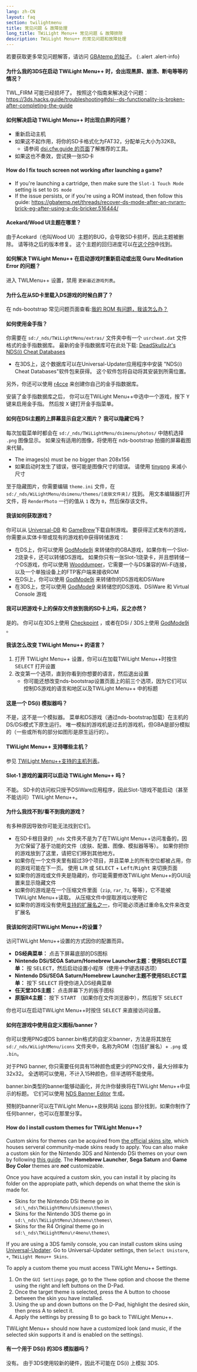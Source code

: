 ```yaml
---
lang: zh-CN
layout: faq
section: twilightmenu
title: 常见问题 & 故障处理
long_title: TWiLight Menu++ 常见问题 & 故障排除
description: TWiLight Menu++ 的常见问题和故障处理
---
```


若要获取更多常见问题解答，请访问 [GBAtemp 的帖子](https://gbatemp.net/threads/ds-i-3ds-twilight-menu-gui-for-ds-i-games-and-ds-i-menu-replacement.472200/)。
{:.alert .alert-info}

#### 为什么我的3DS在启动 TWiLight Menu++ 时，会出现黑屏、崩溃、断电等等的情况？
TWL_FIRM 可能已经损坏了。 按照这个指南来解决这个问题：<https://3ds.hacks.guide/troubleshooting#dsi--ds-functionality-is-broken-after-completing-the-guide>

#### 如何解决启动 TWiLight Menu++ 时出现白屏的问题？
- 重新启动主机
- 如果这不起作用，将你的SD卡格式化为FAT32，分配单元大小为32KB。
   - 请参阅 [dsi.cfw.guide 的页面](https://dsi.cfw.guide/sd-card-setup.html)了解推荐的工具。
- 如果这也不奏效，尝试换一张SD卡

#### How do I fix touch screen not working after launching a game?
- If you're launching a cartridge, then make sure the `Slot-1 Touch Mode` setting is set to `DS mode`
- If the issue persists, or if you're using a ROM instead, then follow this guide: https://gbatemp.net/threads/recover-ds-mode-after-an-nvram-brick-eg-after-using-a-ds-bricker.516444/

#### Acekard/Wood UI主题在哪里？
由于Acekard（也叫Wood UI）主题的BUG，会导致SD卡损坏，因此主题被删除。 请等待之后的版本修复。 这个主题的回归进度可以在[这个PR](https://github.com/DS-Homebrew/TWiLightMenu/pull/1109)中找到。

#### 如何解决 TWiLight Menu++ 在启动游戏时重新启动或出现 Guru Meditation Error 的问题？
进入 TWLMenu++ 设置，禁用 `更新最近游戏列表`。

#### 为什么在从SD卡里载入DS游戏的时候白屏了？
在 nds-bootstrap 常见问题页面查看:[我的 ROM 有问题，我该怎么办？](../nds-bootstrap/faq?faq=im-having-issues-with-my-roms-what-should-i-do)

#### 如何使用金手指？
你需要在 `sd:/_nds/TWiLightMenu/extras/` 文件夹中有一个 `usrcheat.dat` 文件格式的金手指数据库。 最新的金手指数据库可在此处下载: [DeadSkullzJr's NDS(i) Cheat Databases](https://gbatemp.net/threads/488711/)
- 在3DS上，这个数据库可以在Universal-Updater应用程序中安装 "NDS(i) Cheat Databases"软件包来获得。 这个软件包将自动将其安装到所需位置。

另外，你还可以使用 [r4cce](http://hp.vector.co.jp/authors/VA013928/soft_en.html) 来创建你自己的金手指数据库。

安装了金手指数据库之后， 你可以在TWiLight Menu++中选中一个游戏，按下 <kbd class="face">Y</kbd> 键来启用金手指。 然后按 <kbd class="face">X</kbd> 键打开金手指菜单。

#### 如何在DSi主题的上屏幕显示自定义图片？ 我可以隐藏它吗？
每次加载菜单时都会在 `sd:/_nds/TWiLightMenu/dsimenu/photos/` 中随机选择 `.png` 图像显示。 如果没有适用的图像，将使用在 nds-bootstrap 拍摄的屏幕截图来代替。

- The images(s) must be no bigger than 208x156
- 如果启动时发生了错误，很可能是图像尺寸的错误。 请使用 [tinypng](https://tinypng.com) 来减小尺寸

至于隐藏图片，你需要编辑 `theme.ini` 文件，在 `sd:/_nds/WiLightMenu/dsimenu/themes/[皮肤文件夹]/` 找到。 用文本编辑器打开文件，将 `RenderPhoto` 一行的值从 `1` 改为 `0`，然后保存该文件。

#### 我该如何获取游戏？
你可以从 [Universal-DB](https://db.universal-team.net/ds) 和 [GameBrew](https://www.gamebrew.org/wiki/List_of_all_DS_homebrew#Games)下载自制游戏。 要获得正式发布的游戏，你需要从实体卡带或现有的游戏机中获得转储游戏：
- 在DS上，你可以使用 [GodMode9i](https://github.com/DS-Homebrew/GodMode9i/releases) 来转储你的GBA游戏，如果你有一个Slot-2烧录卡，还可以转储DS游戏。 如果你只有一张Slot-1烧录卡，并且想转储一个DS游戏，你可以使用 [Wooddumper](https://digiex.net/attachments/wooddumper_r89-zip.14735/)，它需要一个与DS兼容的Wi-Fi连接，以及一个单独设备上的FTP客户端来接收ROM
- 在DSi上，你可以使用 [GodMode9i](https://github.com/DS-Homebrew/GodMode9i/releases) 来转储你的DS游戏和DSiWare
- 在3DS上，您可以使用 [GodMode9](https://github.com/d0k3/GodMode9/releases) 来转储您的DS游戏、DSiWare 和 Virtual Console 游戏

#### 我可以把游戏卡上的保存文件放到我的SD卡上吗，反之亦然？
是的。 你可以在3DS上使用 [Checkpoint](https://github.com/FlagBrew/Checkpoint/releases) ，或者在DSi / 3DS上使用 [GodMode9i](https://github.com/DS-Homebrew/GodMode9i/releases) 。

#### 我该怎么改变 TWiLight Menu++ 的语言？
1. 打开 TWiLight Menu++ 设置，你可以在加载TWiLight Menu++时按住 <kbd>SELECT</kbd> 打开设置
1. 改变第一个选项，直到你看到你想要的语言，然后退出设置
   - 你可能还想改变nds-bootstrap设置页面上的前三个选项，因为它们可以控制DS游戏的语言和地区以及TWiLight Menu++ 中的标题

#### 这是一个 DS(i) 模拟器吗？
不是，这不是一个模拟器。 菜单和DS游戏（通过nds-bootstrap加载）在主机的DS/DSi模式下原生运行。 唯一模拟的游戏机是过去的游戏机，但GBA是部分模拟的（一些或所有的部分如图形是原生运行的）。

#### TWiLight Menu++ 支持哪些主机？
参见 [TWiLight Menu++支持的主机列表](../ds-index/emulators#list-of-supported-systems-by-twilight-menu)。

#### Slot-1 游戏的漏洞可以启动 TWiLight Menu++ 吗？
不能。 SD卡的访问权只授予DSiWare应用程序，因此Slot-1游戏不能启动（甚至不能访问）TWiLight Menu++。

#### 为什么我找不到/看不到我的游戏？
有多种原因导致你可能无法找到它们。
- 在SD卡根目录的 `_nds` 文件夹不是为了在TWiLight Menu++访问准备的，因为它保留了基于功能的文件（皮肤、配置、图像、模拟器等等）。 如果你把你的游戏放到了这里，请把它们移到其他地方。
- 如果你在一个文件夹里有超过39个项目，并且菜单上的所有空位都被占用，你的游戏可能在下一页。 使用 <kbd class="l">L</kbd>/<kbd class="r">R</kbd> 或 <kbd>SELECT</kbd> + <kbd>Left</kbd>/<kbd>Right</kbd> 来切换页面
- 如果你的游戏或文件夹是隐藏的，你可能需要修改TWiLight Menu++的GUI设置来显示隐藏文件
- 如果你的游戏是在一个压缩文件里面（`zip`, `rar`, `7z`, 等等），它不能被TWiLight Menu++读取。 从压缩文件中提取游戏以使用它
- 如果你的游戏没有使用[支持的扩展名之一](../ds-index/emulators#list-of-systems-supported-by-twilight-menu)，你可能必须通过重命名文件来改变扩展名

#### 我该如何访问TWiLight Menu++的设置？
访问TWiLight Menu++设置的方式因你的配置而异。
- **DS经典菜单：** 点击下屏幕底部的DS图标
- **Nintendo DSi/SEGA Saturn/Homebrew Launcher主题：使用SELECT菜单：** 按 <kbd>SELECT</kbd>，然后启动设置小程序（使用十字键选择选项）
- **Nintendo DSi/SEGA Saturn/Homebrew Launcher主题不使用SELECT菜单：** 按下 <kbd>SELECT</kbd> 将使你进入DS经典菜单
- **任天堂3DS主题：** 点击屏幕下方的扳手图标
- **原版R4主题：** 按下 <kbd>START</kbd> （如果你在文件浏览器中），然后按下 <kbd>SELECT</kbd>

你也可以在启动TWiLight Menu++时按住 <kbd>SELECT</kbd> 来直接访问设置。

#### 如何在游戏中使用自定义图标/banner？
你可以使用PNG或DS banner.bin格式的自定义banner，方法是将其放在 `sd:/_nds/WiLightMenu/icons` 文件夹中，名称为ROM（包括扩展名）+ `.png` 或 `.bin`。

对于PNG banner, 你只需要任何具有15种颜色或更少的PNG文件，最大分辨率为32x32。 全透明可以使用，不计入15种颜色，但半透明不能使用。

banner.bin类型的banner能够动画化，并允许你替换将在TWiLight Menu++中显示的标题。 它们可以使用 [NDS Banner Editor](https://github.com/TheGameratorT/NDS_Banner_Editor/releases) 生成。

预制的banner可以在TWiLight Menu++皮肤网站 [icons](https://skins.ds-homebrew.com/icon/) 部分找到，如果你制作了任何banner，也可以在那里分享。

#### How do I install custom themes for TWiLight Menu++?
Custom skins for themes can be acquired from [the official skins site](https://skins.ds-homebrew.com/), which houses serveral community-made skins ready to apply. You can also make a custom skin for the Nintendo 3DS and Nintendo DSi themes on your own by following [this guide](https://wiki.ds-homebrew.com/twilightmenu/custom-dsi-3ds-skins). The **Homebrew Launcher**, **Sega Saturn** and **Game Boy Color** themes are _**not**_ customizable.

Once you have acquired a custom skin, you can install it by placing its folder on the appropiate path, which depends on what theme the skin is made for.
- Skins for the Nintendo DSi theme go in `sd:\_nds\TWiLightMenu\dsimenu\themes\`
- Skins for the Nintendo 3DS theme go in `sd:\_nds\TWiLightMenu\3dsmenu\themes\`
- Skins for the R4 Original theme go in `sd:\_nds\TWiLightMenu\r4menu\themes\`

If you are using a 3DS family console, you can install custom skins using [Universal-Updater](https://github.com/Universal-Team/Universal-Updater/releases). Go to Universal-Updater settings, then `Select Unistore`, `+`, `TWiLight Menu++ Skins`.

To apply a custom theme you must access TWiLight Menu++ Settings.
1. On the `GUI Settings` page, go to the `Theme` option and choose the theme using the right and left buttons on the D-Pad.
1. Once the target theme is selected, press the A button to choose between the skin you have installed.
1. Using the up and down buttons on the D-Pad, highlight the desired skin, then press A to select it.
1. Apply the settings by pressing B to go back to TWiLight Menu++.

TWiLight Menu++ should now have a customized look (and music, if the selected skin supports it and is enabled on the settings).

#### 有一个用于 DS(i) 的3DS 模拟器吗？
没有。 由于3DS使用较新的硬件，因此不可能在 DS(i) 上模拟 3DS.
